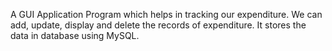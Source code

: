 A GUI Application Program which helps in tracking our expenditure.
We can add, update, display and delete the records of expenditure.
It stores the data in database using MySQL.







